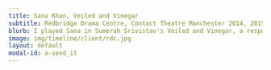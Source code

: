 ```yaml
---
title: Sana Khan, Veiled and Vinegar
subtitle: Redbridge Drama Centre, Contact Theatre Manchester 2014, 2015
blurb: I played Sana in Sumerah Srivistav's Veiled and Vinegar, a response piece to Tamasha's My Name Is...
image: img/timeline/client/rdc.jpg
layout: default
modal-id: a-send_it
---
```

